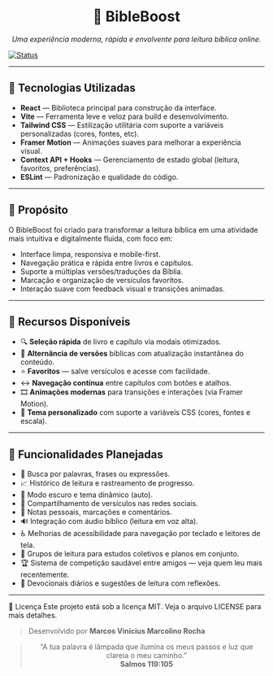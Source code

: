 <h1 align="center">📖 BibleBoost</h1>

<p align="center">
  <em>Uma experiência moderna, rápida e envolvente para leitura bíblica online.</em>
</p>

[![Status](https://img.shields.io/badge/status-em%20desenvolvimento-yellow?style=for-the-badge)](#)

---

## 🚀 Tecnologias Utilizadas

- **React** — Biblioteca principal para construção da interface.
- **Vite** — Ferramenta leve e veloz para build e desenvolvimento.
- **Tailwind CSS** — Estilização utilitária com suporte a variáveis personalizadas (cores, fontes, etc).
- **Framer Motion** — Animações suaves para melhorar a experiência visual.
- **Context API + Hooks** — Gerenciamento de estado global (leitura, favoritos, preferências).
- **ESLint** — Padronização e qualidade do código.

---

## 🎯 Propósito

O BibleBoost foi criado para transformar a leitura bíblica em uma atividade mais intuitiva e digitalmente fluida, com foco em:

- Interface limpa, responsiva e mobile-first.
- Navegação prática e rápida entre livros e capítulos.
- Suporte a múltiplas versões/traduções da Bíblia.
- Marcação e organização de versículos favoritos.
- Interação suave com feedback visual e transições animadas.

---

## 🧩 Recursos Disponíveis

- 🔍 **Seleção rápida** de livro e capítulo via modais otimizados.
- 📘 **Alternância de versões** bíblicas com atualização instantânea do conteúdo.
- ⭐ **Favoritos** — salve versículos e acesse com facilidade.
- ↔️ **Navegação contínua** entre capítulos com botões e atalhos.
- 🎞️ **Animações modernas** para transições e interações (via Framer Motion).
- 🎨 **Tema personalizado** com suporte a variáveis CSS (cores, fontes e escala).

---

## 📅 Funcionalidades Planejadas

- 🔎 Busca por palavras, frases ou expressões.
- 📈 Histórico de leitura e rastreamento de progresso.
- 🌙 Modo escuro e tema dinâmico (auto).
- 🔗 Compartilhamento de versículos nas redes sociais.
- 📝 Notas pessoais, marcações e comentários.
- 🔊 Integração com áudio bíblico (leitura em voz alta).
- ♿ Melhorias de acessibilidade para navegação por teclado e leitores de tela.
- 👥 Grupos de leitura para estudos coletivos e planos em conjunto.
- 🏆 Sistema de competição saudável entre amigos — veja quem leu mais recentemente.
- 📆 Devocionais diários e sugestões de leitura com reflexões.

---

📄 Licença Este projeto está sob a licença MIT. Veja o arquivo LICENSE para mais detalhes.

> Desenvolvido por **Marcos Vinicius Marcolino Rocha**

<blockquote align="center">
  “A tua palavra é lâmpada que ilumina os meus passos e luz que clareia o meu caminho.”<br>
  <strong>Salmos 119:105</strong>
</blockquote>

